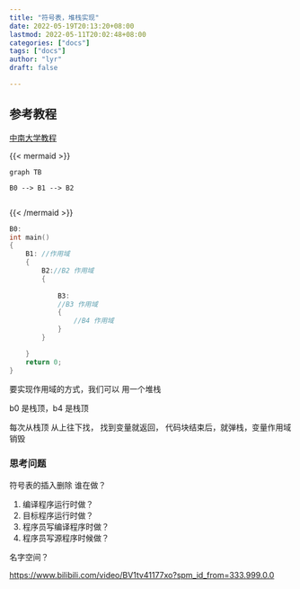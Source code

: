 ```yaml
---
title: "符号表，堆栈实现"
date: 2022-05-19T20:13:20+08:00
lastmod: 2022-05-11T20:02:48+08:00
categories: ["docs"]
tags: ["docs"]
author: "lyr"
draft: false

---
```






## 参考教程


[中南大学教程](https://www.bilibili.com/video/BV1q64y1Z7ZX?spm_id_from=333.337.search-card.all.click)




{{< mermaid >}}
```mermaid
graph TB

B0 --> B1 --> B2


```
{{< /mermaid >}}


```cpp
B0:
int main()
{
    B1: //作用域 
    {
        B2://B2 作用域
        {
            
            B3:
            //B3 作用域
            {
                //B4 作用域
            }
        }

    }
    return 0;
}
```

要实现作用域的方式，我们可以 用一个堆栈


b0 是栈顶，b4 是栈顶

每次从栈顶 从上往下找， 找到变量就返回， 代码块结束后，就弹栈，变量作用域销毁









### 思考问题

符号表的插入删除 谁在做？

1. 编译程序运行时做？
2. 目标程序运行时做？
3. 程序员写编译程序时做？
4. 程序员写源程序时候做？



名字空间？



https://www.bilibili.com/video/BV1tv41177xo?spm_id_from=333.999.0.0





















